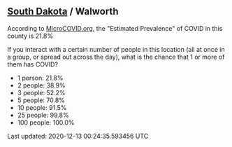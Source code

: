 
## [South Dakota](/united-states/south-dakota) / Walworth

According to [MicroCOVID.org](http://microcovid.org),
the "Estimated Prevalence" of COVID in this county is 21.8%

If you interact with a certain number of people in this location
(all at once in a group, or spread out across the day), what is the chance that
1 or more of them has COVID?

- 1 person: 21.8%
- 2 people: 38.9%
- 3 people: 52.2%
- 5 people: 70.8%
- 10 people: 91.5%
- 25 people: 99.8%
- 100 people: 100.0%

Last updated: 2020-12-13 00:24:35.593456 UTC
